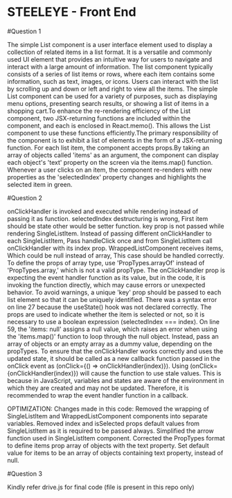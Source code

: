 # STEELEYE - Front End

#Question 1

The simple List component is a user interface element used to display a collection of related items in a list format. It is a versatile and commonly used UI element that provides an intuitive way for users to navigate and interact with a large amount of information. The list component typically consists of a series of list items or rows, where each item contains some information, such as text, images, or icons. Users can interact with the list by scrolling up and down or left and right to view all the items. The simple List component can be used for a variety of purposes, such as displaying menu options, presenting search results, or showing a list of items in a shopping cart.To enhance the re-rendering efficiency of the List component, two JSX-returning functions are included within the component, and each is enclosed in React.memo(). This allows the List component to use these functions efficiently.The primary responsibility of the component is to exhibit a list of elements in the form of a JSX-returning function. For each list item, the component accepts props.By taking an array of objects called 'items' as an argument, the component can display each object's 'text' property on the screen via the items.map() function. Whenever a user clicks on an item, the component re-renders with new properties as the 'selectedIndex' property changes and highlights the selected item in green.

#Question 2

onClickHandler is invoked and executed while rendering instead of passing it as function. selectedIndex destructuring is wrong, First item should be state other would be setter function. key prop is not passed while rendering SingleListItem. Instead of passing different onClickHandler to each SingleListItem, Pass handleClick once and from SingleListItem call onClickHandler with its index prop. WrappedListComponent receives items, Which could be null instead of array, This case should be handled correctly.
To define the props of array type, use 'PropTypes.arrayOf' instead of 'PropTypes.array,' which is not a valid propType.
The onClickHandler prop is expecting the event handler function as its value, but in the code, it is invoking the function directly, which may cause errors or unexpected behavior.
To avoid warnings, a unique 'key' prop should be passed to each list element so that it can be uniquely identified.
There was a syntax error on line 27 because the useState() hook was not declared correctly.
The props are used to indicate whether the item is selected or not, so it is necessary to use a boolean expression (selectedIndex === index).
On line 59, the 'items: null' assigns a null value, which raises an error when using the 'items.map()' function to loop through the null object. Instead, pass an array of objects or an empty array as a dummy value, depending on the propTypes.
To ensure that the onClickHandler works correctly and uses the updated state, it should be called as a new callback function passed in the onClick event as (onClick={() => onClickHandler(index)}). Using (onClick={onClickHandler(index)}) will cause the function to use stale values. This is because in JavaScript, variables and states are aware of the environment in which they are created and may not be updated. Therefore, it is recommended to wrap the event handler function in a callback.

OPTIMIZATION:
Changes made in this code:
Removed the wrapping of SingleListItem and WrappedListComponent components into separate variables.
Removed index and isSelected props default values from SingleListItem as it is required to be passed always.
Simplified the arrow function used in SingleListItem component.
Corrected the PropTypes format to define items prop array of objects with the text property.
Set default value for items to be an array of objects containing text property, instead of null.

#Question 3

Kindly refer drive.js for final code (file is present in this repo only)
